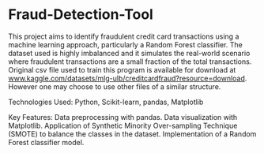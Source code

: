 # Fraud-Detection-Tool
This project aims to identify fraudulent credit card transactions using a machine learning approach, particularly a Random Forest classifier. The dataset used is highly imbalanced and it simulates the real-world scenario where fraudulent transactions are a small fraction of the total transactions.
Original csv file used to train this program is available for download at www.kaggle.com/datasets/mlg-ulb/creditcardfraud?resource=download. However one may choose to use other files of a similar structure.

Technologies Used:
Python, Scikit-learn, pandas, Matplotlib

Key Features:
Data preprocessing with pandas.
Data visualization with Matplotlib.
Application of Synthetic Minority Over-sampling Technique (SMOTE) to balance the classes in the dataset.
Implementation of a Random Forest classifier model.
